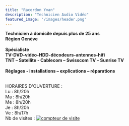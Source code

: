 ```yaml
---
title: "Racordon Yvan"
description: "Technicien Audio Vidéo"
featured_image: '/images/header.png'
---
```


**Technicien à domicile depuis plus de 25 ans**
<br />
**Région Genève**
<br />
<br />
**Spécialiste**
<br />
**TV-DVD-vidéo-HDD-décodeurs-antennes-hifi**
<br />
**TNT – Satellite - Cablecom – Swisscom TV – Sunrise TV**
<br />
<br />
**Réglages - installations – explications – réparations**

<br />
HORAIRES D'OUVERTURE :
<br />
Lu : 8h/20h
<br />
Ma : 8h/20h
<br />
Me : 8h/20h
<br />
Je : 8h/20h
<br />
Ve : 8h/17h
<br />
Nb de visites :
<a href="https://www.compteurdevisite.com" title="compteur de visite"><img src="https://counter7.wheredoyoucomefrom.ovh/private/compteurdevisite.php?c=ed2w25wxufpb78qec3nthbx7z55jktc6" border="0" title="compteur de visite" alt="compteur de visite"></a>
